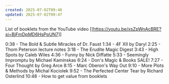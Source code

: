 ```yaml
---
created: 2025-07-02T09:46
updated: 2025-07-02T09:47
---
```

List of booklets from the YouTube video [[https://youtu.be/xsZpWnAcBRE?si=BjFmDpMD6HsPpUN7]]

0:38 - The Bold & Subtle Miracles of Dr. Faust
1:34 - 4F XII by Daryl
2:25 - Thom Peterson lecture notes
3:18 - The Erudite Magic Digest
3:43 - High Spots by Caleb Wiles
4:36 - Funny by Nick Diffatte
5:33 - Seemingly Impromptu by Michael Kaminskas
6:24 - Don's Magic & Books SALE!
7:27 - Four Thought by Greg Arce
8:15 - Marc Oberon's Way Out
9:10 - More Plots & Methods by Michal Kociolek
9:52 - The Perfected Center Tear by Richard Osterlind
10:48 - How to get value from booklets